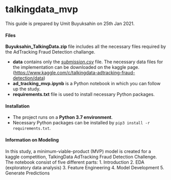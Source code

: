 # talkingdata_mvp

This guide is prepared by Umit Buyuksahin on 25th Jan 2021. 


#### Files

**Buyuksahin_TalkingData.zip** file includes all the necessary files required by the AdTracking Fraud Detection challange.

- **data** contains only the  <u>*submission.csv*</u> file. The necessary data files for the implementation can be downloaded on the kaggle page. (https://www.kaggle.com/c/talkingdata-adtracking-fraud-detection/data)
- **ad_tracking_mvp.ipynb** is a Python notebook in which you can follow up the study.
- **requirements.txt** file is used to install necessary Python packages.


####  Installation

- The project runs on a **Python 3.7 environment**. 
- Necessary Python packages can be installed by `pip3 install -r requirements.txt`.



#### Information on Modeling

In this study, a minimum-viable-product (MVP) model is created for a kaggle competition, TalkingData AdTracking Fraud Detection Challenge.
The notebook consist of five different parts: 
	1. Introduction
	2. EDA (exploratory data analysis)
	3. Feature Engineering
	4. Model Development
	5. Generate Predictions
